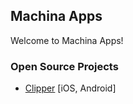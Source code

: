 ## Machina Apps

Welcome to Machina Apps!

### Open Source Projects
- [Clipper](https://github.com/machina-apps/clipper.git) [iOS, Android]

<!--
### Contributors
Thanks to all those that have helped realize our open-source projects!
-->
